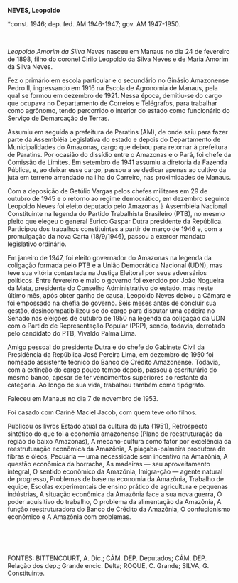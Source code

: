 **NEVES, Leopoldo**

\*const. 1946; dep. fed. AM 1946-1947; gov. AM 1947-1950.

 

*Leopoldo Amorim da Silva Neves* nasceu em Manaus no dia 24 de fevereiro
de 1898, filho do coronel Cirilo Leopoldo da Silva Neves e de Maria
Amorim da Silva Neves.

Fez o primário em escola particular e o secundário no Ginásio Amazonense
Pedro II, ingressando em 1916 na Escola de Agronomia de Manaus, pela
qual se formou em dezembro de 1921. Nessa época, demitiu-se do cargo que
ocupava no Departamento de Correios e Telégrafos, para trabalhar como
agrônomo, tendo percorrido o interior do estado como funcionário do
Serviço de Demarcação de Terras.

Assumiu em seguida a prefeitura de Paratins (AM), de onde saiu para
fazer parte da Assembléia Legislativa do estado e depois do Departamento
de Municipalidades do Amazonas, cargo que deixou para retornar à
prefeitura de Paratins. Por ocasião do dissídio entre o Amazonas e o
Pará, foi chefe da Comissão de Limites. Em setembro de 1941 assumiu a
diretoria da Fazenda Pública, e, ao deixar esse cargo, passou a se
dedicar apenas ao cultivo da juta em terreno arrendado na ilha do
Carreiro, nas proximidades de Manaus.

Com a deposição de Getúlio Vargas pelos chefes militares em 29 de
outubro de 1945 e o retorno ao regime democrático, em dezembro seguinte
Leopoldo Neves foi eleito deputado pelo Amazonas à Assembléia Nacional
Constituinte na legenda do Partido Trabalhista Brasileiro (PTB), no
mesmo pleito que elegeu o general Eurico Gaspar Dutra presidente da
República. Participou dos trabalhos constituintes a partir de março de
1946 e, com a promulgação da nova Carta (18/9/1946), passou a exercer
mandato legislativo ordinário.

Em janeiro de 1947, foi eleito governador do Amazonas na legenda da
coligação formada pelo PTB e a União Democrática Nacional (UDN), mas
teve sua vitória contestada na Justiça Eleitoral por seus adversários
políticos. Entre fevereiro e maio o governo foi exercido por João
Nogueira da Mata, presidente do Conselho Administrativo do estado, mas
neste último mês, após obter ganho de causa, Leopoldo Neves deixou a
Câmara e foi empossado na chefia do governo. Seis meses antes de
concluir sua gestão, desincompatibilizou-se do cargo para disputar uma
cadeira no Senado nas eleições de outubro de 1950 na legenda da
coligação da UDN com o Partido de Representação Popular (PRP), sendo,
todavia, derrotado pelo candidato do PTB, Vivaldo Palma Lima.

Amigo pessoal do presidente Dutra e do chefe do Gabinete Civil da
Presidência da República José Pereira Lima, em dezembro de 1950 foi
nomeado assistente técnico do Banco de Crédito Amazonense. Todavia, com
a extinção do cargo pouco tempo depois, passou a escriturário do mesmo
banco, apesar de ter vencimentos superiores ao restante da categoria. Ao
longo de sua vida, trabalhou também como tipógrafo.

Faleceu em Manaus no dia 7 de novembro de 1953.

Foi casado com Cariné Maciel Jacob, com quem teve oito filhos.

Publicou os livros Estado atual da cultura da juta (1951), Retrospecto
sintético do que foi a economia amazonense (Plano de reestruturação da
região do baixo Amazonas), A mecano-cultura como fator por excelência da
reestruturação econômica da Amazônia, A piaçaba-palmeira produtora de
fibras e óleos, Pecuária — uma necessidade sem incentivo na Amazônia, A
questão econômica da borracha, As madeiras — seu aproveitamento
integral, O sentido econômico da Amazônia, Imigra-ção — agente natural
de progresso, Problemas de base na economia da Amazônia, Trabalho de
equipe, Escolas experimentais de ensino prático de agricultura e
pequenas indústrias, A situação econômica da Amazônia face a sua nova
guerra, O poder aquisitivo do trabalho, O problema da alimentação da
Amazônia, A função reestruturadora do Banco de Crédito da Amazônia, O
confucionismo econômico e A Amazônia com problemas.

 

 

FONTES: BITTENCOURT, A. Dic.; CÂM. DEP. Deputados; CÂM. DEP. Relação dos
dep.; Grande encic. Delta; ROQUE, C. Grande; SILVA, G. Constituinte.

 
